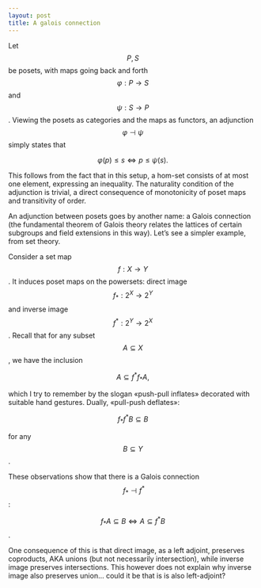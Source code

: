 ```yaml
---
layout: post
title: A galois connection
--- 
```


<script type="text/javascript" src="https://cdn.mathjax.org/mathjax/latest/MathJax.js?config=TeX-AMS-MML_HTMLorMML"></script>

Let $$P,S$$ be posets, with maps going back and forth $$\varphi: P\to S$$ and $$\psi:S\to P$$. Viewing the posets as categories and the maps as functors, an adjunction $$\varphi \dashv \psi$$ simply states that

$$\varphi (p) \leq s \Leftrightarrow p \leq \psi (s).$$


This follows from the fact that in this setup, a hom-set consists of at most one element, expressing an inequality. The naturality condition of the adjunction is trivial, a direct consequence of monotonicity of poset maps and transitivity of order.

An adjunction between posets goes by another name: a Galois connection (the fundamental theorem of Galois theory relates the lattices of certain subgroups and field extensions in this way). Let’s see a simpler example, from set theory.

Consider a set map $$f:X\to Y$$. It induces poset maps on the powersets: direct image $$f_*: 2^X\to 2^Y$$ and inverse image $$f^*:2^Y\to 2^X$$. Recall that for any subset $$A\subseteq X$$, we have the inclusion

$$A\subseteq f^*f_*A,$$

which I try to remember by the slogan «push-pull inflates» decorated with suitable hand gestures. Dually, «pull-push deflates»:

$$ f_*f^*B \subseteq B$$

for any $$B\subseteq Y$$.

These observations show that there is a Galois connection $$\ f_* \dashv f^*$$:


$$ f_* A \subseteq  B \Leftrightarrow A \subseteq f^* B$$.


One consequence of this is that direct image, as a left adjoint, preserves coproducts, AKA unions (but not necessarily intersection), while inverse image preserves intersections. This however does not explain why inverse image also preserves union... could it be that is is also left-adjoint?
